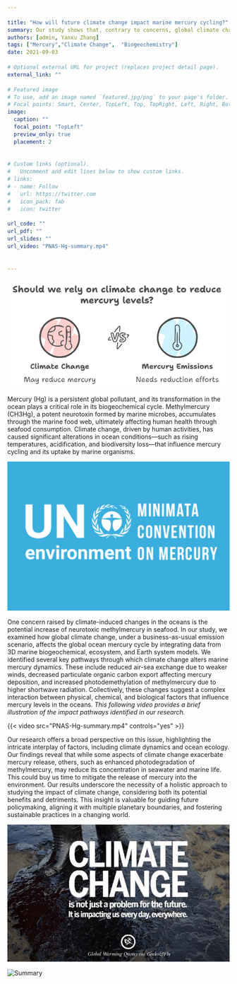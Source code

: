 ```yaml
---

title: "How will future climate change impact marine mercury cycling?"
summary: Our study shows that, contrary to concerns, global climate change may reduce seawater methylmercury levels in a worst-case scenario, potentially buying time to mitigate human health risks through efforts to reduce mercury emissions.
authors: [admin, Yanxu Zhang]
tags: ["Mercury","Climate Change",  "Biogeochemistry"]
date: 2021-09-03

# Optional external URL for project (replaces project detail page).
external_link: ""

# Featured image
# To use, add an image named `featured.jpg/png` to your page's folder.
# Focal points: Smart, Center, TopLeft, Top, TopRight, Left, Right, BottomLeft, Bottom, BottomRight.
image:
  caption: ""
  focal_point: "TopLeft"
  preview_only: true
  placement: 2


# Custom links (optional).
#   Uncomment and edit lines below to show custom links.
# links:
# - name: Follow
#   url: https://twitter.com
#   icon_pack: fab
#   icon: twitter

url_code: ""
url_pdf: ""
url_slides: ""
url_video: "PNAS-Hg-summary.mp4"


---
```

![Summary](banner.png)

Mercury (Hg) is a persistent global pollutant, and its transformation in the ocean plays a critical role in its biogeochemical cycle. Methylmercury (CH3Hg), a potent neurotoxin formed by marine microbes, accumulates through the marine food web, ultimately affecting human health through seafood consumption. Climate change, driven by human activities, has caused significant alterations in ocean conditions—such as rising temperatures, acidification, and biodiversity loss—that influence mercury cycling and its uptake by marine organisms.

![Minamata Convention](f3.png)

One concern raised by climate-induced changes in the oceans is the potential increase of neurotoxic methylmercury in seafood. In our study, we examined how global climate change, under a business-as-usual emission scenario, affects the global ocean mercury cycle by integrating data from 3D marine biogeochemical, ecosystem, and Earth system models. We identified several key pathways through which climate change alters marine mercury dynamics. These include reduced air-sea exchange due to weaker winds, decreased particulate organic carbon export affecting mercury deposition, and increased photodemethylation of methylmercury due to higher shortwave radiation. Collectively, these changes suggest a complex interaction between physical, chemical, and biological factors that influence mercury levels in the oceans. *This following video provides a brief illustration of the impact pathways identified in our research.*

{{< video src="PNAS-Hg-summary.mp4" controls="yes" >}}

Our research offers a broad perspective on this issue, highlighting the intricate interplay of factors, including climate dynamics and ocean ecology. Our findings reveal that while some aspects of climate change exacerbate mercury release, others, such as enhanced photodegradation of methylmercury, may reduce its concentration in seawater and marine life. This could buy us time to mitigate the release of mercury into the environment. Our results underscore the necessity of a holistic approach to studying the impact of climate change, considering both its potential benefits and detriments. This insight is valuable for guiding future policymaking, aligning it with multiple planetary boundaries, and fostering sustainable practices in a changing world.

![Climate change](f2.jpg)

![Summary](featured.jpg)

